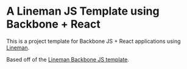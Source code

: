 # A Lineman JS Template using Backbone + React

This is a project template for Backbone JS + React applications using [Lineman](http://www.linemanjs.com).

Based off of the [Lineman Backbone JS template](https://github.com/linemanjs/lineman-backbone-template).
